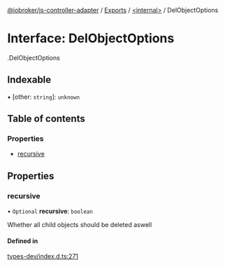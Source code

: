 [@iobroker/js-controller-adapter](../README.md) / [Exports](../modules.md) / [<internal\>](../modules/internal_.md) / DelObjectOptions

# Interface: DelObjectOptions

[<internal>](../modules/internal_.md).DelObjectOptions

## Indexable

▪ [other: `string`]: `unknown`

## Table of contents

### Properties

- [recursive](internal_.DelObjectOptions.md#recursive)

## Properties

### recursive

• `Optional` **recursive**: `boolean`

Whether all child objects should be deleted aswell

#### Defined in

[types-dev/index.d.ts:271](https://github.com/ioBroker/ioBroker.js-controller/blob/08bb2650/packages/types-dev/index.d.ts#L271)
